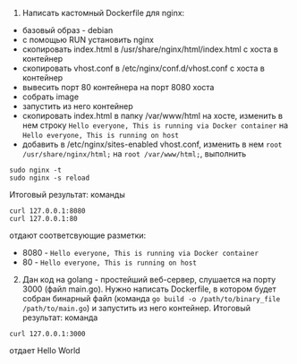 1) Написать кастомный Dockerfile для nginx:
- базовый образ - debian
- с помощью RUN установить nginx
- скопировать index.html в /usr/share/nginx/html/index.html с хоста в контейнер
- скопировать vhost.conf в /etc/nginx/conf.d/vhost.conf с хоста в контейнер
 - вывесить порт 80 контейнера на порт 8080 хоста
 - собрать image
 - запустить из него контейнер
 - скопировать index.html в папку /var/www/html на хосте, изменить в нем строку ```Hello everyone, This is running via Docker container``` на ```Hello everyone, This is running on host```
 - добавить в /etc/nginx/sites-enabled vhost.conf, изменить в нем ```root /usr/share/nginx/html;``` на ```root /var/www/html;```, выполнить
```
sudo nginx -t
sudo nginx -s reload
```

Итоговый результат: команды
```
curl 127.0.0.1:8080
curl 127.0.0.1:80
```
отдают соответсвующие разметки:
- 8080 - ```Hello everyone, This is running via Docker container```
- 80 - ```Hello everyone, This is running on host```

2) Дан код на golang - простейший веб-сервер, слушается на порту 3000 (файл main.go). Нужно написать Dockerfile, в котором будет собран бинарный файл (команда ```go build -o /path/to/binary_file /path/to/main.go```) и запустить из него контейнер.
Итоговый результат: команда 
```
curl 127.0.0.1:3000 
```
отдает Hello World
